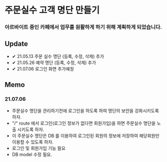 # 주문실수 고객 명단 만들기

### 아르바이트 중인 카페에서 업무를 원활하게 하기 위해 계획하게 되었습니다.

## Update

- ✔ 21.05.13 주문 실수 명단 (등록, 수정, 삭제) 추가
- ✔ 21.05.26 예약 명단 (등록, 수정, 삭제) 추가
- ✔ 21.07.06 로그인 화면 추가예정

## Memo

### 21.07.06

- 주문실수 명단을 관리하기전에 로그인을 하도록 하여 명단의 보안을 강화시키도록 하자.
- "/" route 에서 로그인(로그인 정보가 없다면 회원가입)을 하면 주문실수 명단을 노출 시키도록 하자.
- 이 주문실수 명단은 DB 를 이용하여 로그인된 회원의 정보에 저장하여 해당회원만 이용할 수 있도록 하자.
- 로그인 및 회원가입 기능 필요
- DB model 수정 필요.
